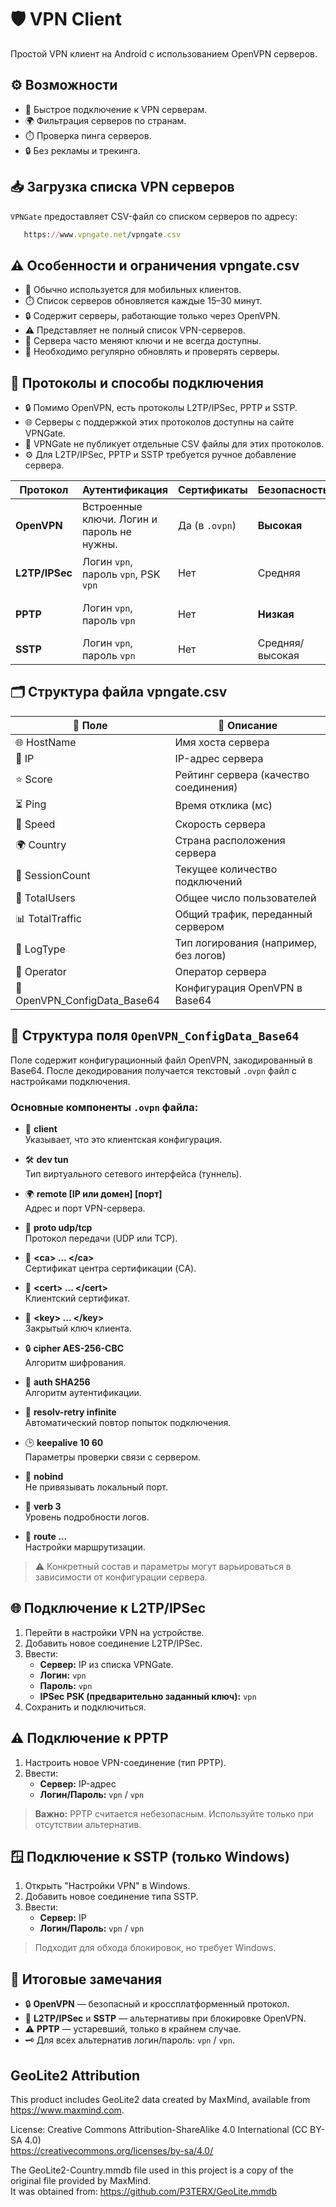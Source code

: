 # 🛡️ VPN Client

Простой VPN клиент на Android с использованием OpenVPN серверов.

## ⚙️ Возможности

- 🔄 Быстрое подключение к VPN серверам.
- 🌍 Фильтрация серверов по странам.
- ⏱️ Проверка пинга серверов.
- 🔒 Без рекламы и трекинга.

## 📥 Загрузка списка VPN серверов 

`VPNGate` предоставляет CSV-файл со списком серверов по адресу:
```ruby
   https://www.vpngate.net/vpngate.csv
```

## ⚠️ Особенности и ограничения vpngate.csv

- 📱 Обычно используется для мобильных клиентов.
- ⏱️ Список серверов обновляется каждые 15–30 минут.
- 🔒 Содержит серверы, работающие только через OpenVPN.
- ⚠️ Представляет не полный список VPN-серверов.
- 🔑 Сервера часто меняют ключи и не всегда доступны.
- 🔄 Необходимо регулярно обновлять и проверять серверы.


## 🧩 Протоколы и способы подключения

- 🔒 Помимо OpenVPN, есть протоколы L2TP/IPSec, PPTP и SSTP.
- 🌐 Серверы с поддержкой этих протоколов доступны на сайте VPNGate.
- 📄 VPNGate не публикует отдельные CSV файлы для этих протоколов.
- ⚙️ Для L2TP/IPSec, PPTP и SSTP требуется ручное добавление сервера.

| Протокол       | Аутентификация                             | Сертификаты | Безопасность     | Поддержка |
|----------------|--------------------------------------------|--------------|------------------|-----------|
| **OpenVPN**    | Встроенные ключи. Логин и пароль не нужны. | Да (в `.ovpn`) | **Высокая**     | Android, Windows, Linux, macOS, iOS |
| **L2TP/IPSec** | Логин `vpn`, пароль `vpn`, PSK `vpn`       | Нет | Средняя         | Android, Windows, macOS, iOS |
| **PPTP**       | Логин `vpn`, пароль `vpn`                  | Нет       | **Низкая**       | Android, Windows (устаревший) |
| **SSTP**       | Логин `vpn`, пароль `vpn`                  | Нет       | Средняя/высокая  | Windows |


## 🗂️ Структура файла vpngate.csv

| 📌 Поле                    | 📖 Описание                                  |
|---------------------------|---------------------------------------------|
| 🌐 HostName               | Имя хоста сервера                           |
| 📍 IP                     | IP-адрес сервера                           |
| ⭐ Score                  | Рейтинг сервера (качество соединения)      |
| ⏳ Ping                   | Время отклика (мс)                         |
| 🚀 Speed                  | Скорость сервера                           |
| 🌍 Country                | Страна расположения сервера                |
| 👥 SessionCount           | Текущее количество подключений              |
| 👤 TotalUsers             | Общее число пользователей                   |
| 📊 TotalTraffic           | Общий трафик, переданный сервером           |
| 📝 LogType                | Тип логирования (например, без логов)        |
| 🏢 Operator               | Оператор сервера                           |
| 🔐 OpenVPN_ConfigData_Base64 | Конфигурация OpenVPN в Base64               |


## 🔐 Структура поля `OpenVPN_ConfigData_Base64`
Поле содержит конфигурационный файл OpenVPN, закодированный в Base64. После декодирования получается текстовый `.ovpn` файл с настройками подключения.
### Основные компоненты `.ovpn` файла:

- 📄 **client**  
  Указывает, что это клиентская конфигурация.

- 🛠️ **dev tun**  
  Тип виртуального сетевого интерфейса (туннель).

- 🌍 **remote [IP или домен] [порт]**  
  Адрес и порт VPN-сервера.

- 🔐 **proto udp/tcp**  
  Протокол передачи (UDP или TCP).

- 🔑 **&lt;ca&gt; ... &lt;/ca&gt;**  
  Сертификат центра сертификации (CA).

- 🔑 **&lt;cert&gt; ... &lt;/cert&gt;**  
  Клиентский сертификат.

- 🔑 **&lt;key&gt; ... &lt;/key&gt;**  
  Закрытый ключ клиента.

- 🔒 **cipher AES-256-CBC**  
  Алгоритм шифрования.

- 📜 **auth SHA256**  
  Алгоритм аутентификации.

- 🔄 **resolv-retry infinite**  
  Автоматический повтор попыток подключения.

- 🕒 **keepalive 10 60**  
  Параметры проверки связи с сервером.

- 🚫 **nobind**  
  Не привязывать локальный порт.

- 📝 **verb 3**  
  Уровень подробности логов.

- 👥 **route ...**  
  Настройки маршрутизации.

> ⚠️ Конкретный состав и параметры могут варьироваться в зависимости от конфигурации сервера.


## 🌐 Подключение к L2TP/IPSec

1. Перейти в настройки VPN на устройстве.
2. Добавить новое соединение L2TP/IPSec.
3. Ввести:
    - **Сервер:** IP из списка VPNGate.
    - **Логин:** `vpn`
    - **Пароль:** `vpn`
    - **IPSec PSK (предварительно заданный ключ):** `vpn`
4. Сохранить и подключиться.


## ⚠️ Подключение к PPTP

1. Настроить новое VPN-соединение (тип PPTP).
2. Ввести:
    - **Сервер:** IP-адрес
    - **Логин/Пароль:** `vpn` / `vpn`

> **Важно:** PPTP считается небезопасным. Используйте только при отсутствии альтернатив.


## 🪟 Подключение к SSTP (только Windows)

1. Открыть "Настройки VPN" в Windows.
2. Добавить новое соединение типа SSTP.
3. Ввести:
    - **Сервер:** IP
    - **Логин/Пароль:** `vpn` / `vpn`

> Подходит для обхода блокировок, но требует Windows.


## 📌 Итоговые замечания

- 🔒 **OpenVPN** — безопасный и кроссплатформенный протокол.
- 🔄 **L2TP/IPSec** и **SSTP** — альтернативы при блокировке OpenVPN.
- ⚠️ **PPTP** — устаревший, только в крайнем случае.
- 🗝️ Для всех альтернатив логин/пароль: `vpn` / `vpn`.  


## GeoLite2 Attribution

This product includes GeoLite2 data created by MaxMind, available from https://www.maxmind.com.

License: Creative Commons Attribution-ShareAlike 4.0 International (CC BY-SA 4.0)  
https://creativecommons.org/licenses/by-sa/4.0/

The GeoLite2-Country.mmdb file used in this project is a copy of the original file provided by MaxMind.  
It was obtained from: https://github.com/P3TERX/GeoLite.mmdb